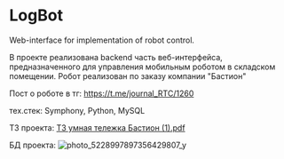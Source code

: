 # LogBot
Web-interface for implementation of robot control.

В проекте реализована backend часть веб-интерфейса, предназначенного для управления мобильным роботом в складском помещении. Робот реализован по заказу компании "Бастион"

Пост о роботе в тг: https://t.me/journal_RTC/1260

тех.стек: Symphony, Python, MySQL

ТЗ проекта:
[ТЗ умная тележка Бастион (1).pdf](https://github.com/Gelendwvwvwvein/LogBot/files/14025807/1.pdf)

БД проекта:
![photo_5228997897356429807_y](https://github.com/Gelendwvwvwvein/LogBot/assets/122689048/b242e95d-d5a0-4012-93c8-70633d8a71ab)
